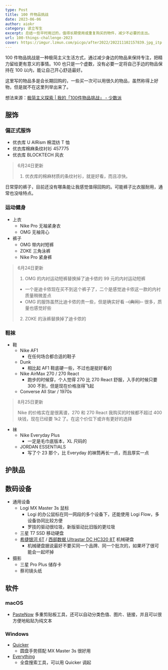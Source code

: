 ```yaml
---
type: Post
title: 100 件物品挑战
date: 2023-06-06
author: aiokr
category: 读立写生
excerpt: 总结一些平时用过的，值得长期使用或重复购买的物件，减少不必要的支出。
url: 100-things-challenge-2023
cover: https://imgur.lzmun.com/picgo/after2022/202211102157839.jpg_itp
---
```


100 件物品挑战是一种极简主义生活方式，通过减少身边的物品来保持专注，把精力留给更有意义的事情。100 也只是一个虚数，没有必要一定将自己手边的物品保持在 100 以内，能让自己开心舒适最好。

这里写的物品多是会长期回购的，一些买一次可以用很久的物品，虽然称得上好物，但是就不在这里列举出来了。

想法来源：[极简主义探索 | 我的「100件物品挑战」 - 少数派](https://sspai.com/post/38222)

## 服饰

### 偏正式服饰

- 优衣库 U AIRism 棉混纺 T 恤
- 优衣库棉麻条纹衬衫 457775
- 优衣库 BLOCKTECH 风衣

> 6月24日更新
> 
> 1. 优衣库的棉麻材质的条纹衬衫，就是好看，而且凉快。


日常穿的裤子，目前还没有哪条能让我感觉值得回购的。可能裤子比衣服耐用，通常也没啥特点。

### 运动健身

- 上衣
  - Nike Pro 无袖紧身衣
  - OMG 无袖背心
- 裤子
  - OMG 带内衬短裤
  - ZOKE 三角泳裤
  - Nike Pro 紧身裤

> 6月24日更新
> 
> 1. OMG 的内衬运动短裤替换掉了迪卡侬的 99 元的内衬运动短裤
>   - 一个是迪卡侬现在买不到这个裤子了，二个是感觉迪卡侬这一款的内衬质量稍微差点
>   - OMG 的服饰虽然比迪卡侬的贵一些，但是确实好看 ~~（典同）~~ 很多，质量也感觉好些
> 2. ZOKE 的泳裤替换掉了迪卡侬的

### 鞋袜

- 鞋
  - Nike AF1
    - 在任何场合都合适的鞋子
  - Dunk
    - 相比起 AF1 鞋底硬一些，不过也是挺好看的
  - Nike AirMax 270 / 270 React
    - 跑步的时候穿，个人觉得 270 比 270 React 舒服，入手的时候只要 300 不到，但是现在价格涨得飞起
  - Converse All Star / 1970s

> 8月25日更新
> 
> Nike 的价格实在是很离谱，270 和 270 React 我购买的时候都不超过 400 块钱，现在已经要 1k2 了。在这个价位下或许有更好的选择

- 袜
  - Nike Everyday Plus
    - 一定是毛巾底版本，XL 尺码的
  - JORDAN ESSENTIALS
    - 写了个 23 那个，比 Everyday 的袜筒再长一点，而且厚实一点

## 护肤品

## 数码设备

- 通用设备 
  - Logi MX Master 3s 鼠标
    - Logi 的办公鼠标在同一网段的多个设备下，还能使用 Logi Flow，多设备协同比较方便
    - 罗技的驱动很垃圾，新版驱动比旧版的更垃圾
  - 三星 T7 SSD 移动硬盘
  - [希捷银河 6T](https://item.jd.com/100018826871.html) / [西部数据 Ultrastar DC HC320 8T](https://item.jd.com/8703756.html#crumb-wrap) 机械硬盘
    - 机械硬盘据说最好不要买同一个品牌、同一个批次的，如果坏了很可能会一起坏掉
- 摄影
  - 三星 Pro Plus 储存卡
  - 蔡司镜头纸

## 软件

### macOS

- [PasteNow](https://pastenow.app/) 多重剪贴板工具，还可以自动分类色值、图片、链接，并且可以很方便地粘贴为纯文本

### Windows

- [Quicker](https://getquicker.net/)
  - 圆盘手势搭配 MX Master 3s 很好用
- [Everything](https://www.voidtools.com/zh-cn/)
  - 全盘搜索工具，可以用 Quicker 调起